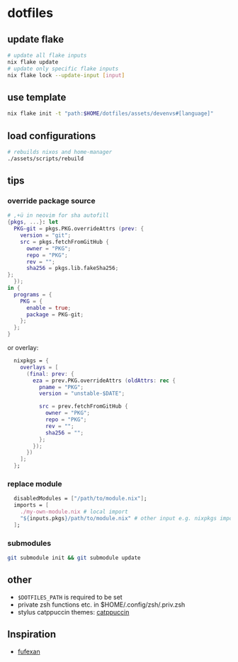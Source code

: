 # dotfiles

## update flake

```bash
# update all flake inputs
nix flake update
# update only specific flake inputs
nix flake lock --update-input [input]
```

## use template

```bash
nix flake init -t "path:$HOME/dotfiles/assets/devenvs#[language]"
```

## load configurations

```bash
# rebuilds nixos and home-manager
./assets/scripts/rebuild
```

## tips

### override package source

```nix
# ,+ü in neovim for sha autofill
{pkgs, ...}: let
  PKG-git = pkgs.PKG.overrideAttrs (prev: {
    version = "git";
    src = pkgs.fetchFromGitHub {
      owner = "PKG";
      repo = "PKG";
      rev = "";
      sha256 = pkgs.lib.fakeSha256;  
};
  });
in {
  programs = {
    PKG = {
      enable = true;
      package = PKG-git;
    };
  };
}
```

or overlay:

```nix
  nixpkgs = {
    overlays = [
      (final: prev: {
        eza = prev.PKG.overrideAttrs (oldAttrs: rec {
          pname = "PKG";
          version = "unstable-$DATE";

          src = prev.fetchFromGitHub {
            owner = "PKG";
            repo = "PKG";
            rev = "";
            sha256 = "";
          };
        });
      })
    ];
  };
```

### replace module

```nix
  disabledModules = ["/path/to/module.nix"];
  imports = [
    ./my-own-module.nix # local import
    "${inputs.pkgs}/path/to/module.nix" # other input e.g. nixpkgs import
  ];
```

### submodules

```bash
git submodule init && git submodule update
```

## other

- `$DOTFILES_PATH` is required to be set
- private zsh functions etc. in $HOME/.config/zsh/.priv.zsh
- stylus catppuccin themes: [catppuccin](https://ctp-aui.uncenter.dev)

## Inspiration

- [fufexan](https://github.com/fufexan/dotfiles)
